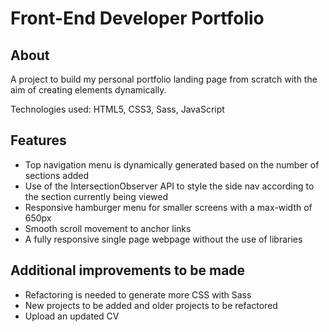 # Front-End Developer Portfolio

## About
A project to build my personal portfolio landing page from scratch with the aim of creating elements dynamically.

Technologies used: HTML5, CSS3, Sass, JavaScript

## Features
* Top navigation menu is dynamically generated based on the number of sections added
* Use of the IntersectionObserver API to style the side nav according to the section currently being viewed 
* Responsive hamburger menu for smaller screens with a max-width of 650px
* Smooth scroll movement to anchor links
* A fully responsive single page webpage without the use of libraries


## Additional improvements to be made
* Refactoring is needed to generate more CSS with Sass
* New projects to be added and older projects to be refactored
* Upload an updated CV
